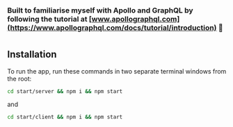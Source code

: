 ### Built to familiarise myself with Apollo and GraphQL by following the tutorial at [www.apollographql.com](https://www.apollographql.com/docs/tutorial/introduction) 🚀

#

## Installation

To run the app, run these commands in two separate terminal windows from the root:

```bash
cd start/server && npm i && npm start
```

and

```bash
cd start/client && npm i && npm start
```
